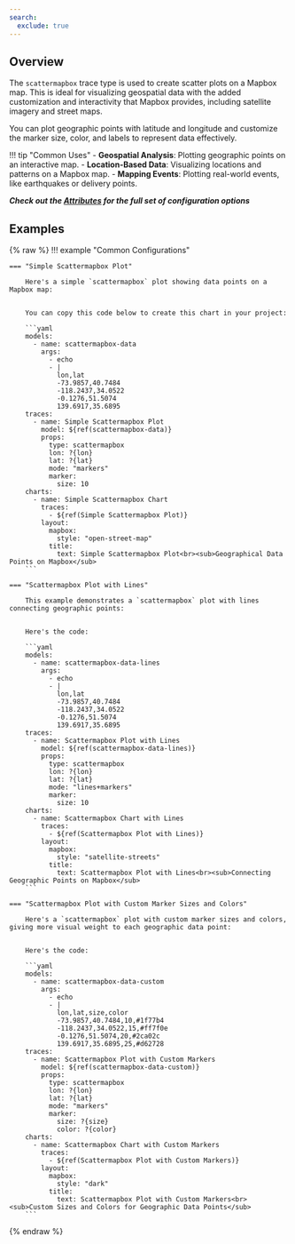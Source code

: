 ```yaml
---
search:
  exclude: true
---
```

<!--start-->
## Overview

The `scattermapbox` trace type is used to create scatter plots on a Mapbox map. This is ideal for visualizing geospatial data with the added customization and interactivity that Mapbox provides, including satellite imagery and street maps. 

You can plot geographic points with latitude and longitude and customize the marker size, color, and labels to represent data effectively.

!!! tip "Common Uses"
    - **Geospatial Analysis**: Plotting geographic points on an interactive map.
    - **Location-Based Data**: Visualizing locations and patterns on a Mapbox map.
    - **Mapping Events**: Plotting real-world events, like earthquakes or delivery points.

_**Check out the [Attributes](../configuration/Trace/Props/Scattermapbox/#attributes) for the full set of configuration options**_

## Examples

{% raw %}
!!! example "Common Configurations"

    === "Simple Scattermapbox Plot"

        Here's a simple `scattermapbox` plot showing data points on a Mapbox map:


        You can copy this code below to create this chart in your project:

        ```yaml
        models:
          - name: scattermapbox-data
            args:
              - echo
              - |
                lon,lat
                -73.9857,40.7484
                -118.2437,34.0522
                -0.1276,51.5074
                139.6917,35.6895
        traces:
          - name: Simple Scattermapbox Plot
            model: ${ref(scattermapbox-data)}
            props:
              type: scattermapbox
              lon: ?{lon}
              lat: ?{lat}
              mode: "markers"
              marker:
                size: 10
        charts:
          - name: Simple Scattermapbox Chart
            traces:
              - ${ref(Simple Scattermapbox Plot)}
            layout:
              mapbox:
                style: "open-street-map"
              title:
                text: Simple Scattermapbox Plot<br><sub>Geographical Data Points on Mapbox</sub>
        ```

    === "Scattermapbox Plot with Lines"

        This example demonstrates a `scattermapbox` plot with lines connecting geographic points:


        Here's the code:

        ```yaml
        models:
          - name: scattermapbox-data-lines
            args:
              - echo
              - |
                lon,lat
                -73.9857,40.7484
                -118.2437,34.0522
                -0.1276,51.5074
                139.6917,35.6895
        traces:
          - name: Scattermapbox Plot with Lines
            model: ${ref(scattermapbox-data-lines)}
            props:
              type: scattermapbox
              lon: ?{lon}
              lat: ?{lat}
              mode: "lines+markers"
              marker:
                size: 10
        charts:
          - name: Scattermapbox Chart with Lines
            traces:
              - ${ref(Scattermapbox Plot with Lines)}
            layout:
              mapbox:
                style: "satellite-streets"
              title:
                text: Scattermapbox Plot with Lines<br><sub>Connecting Geographic Points on Mapbox</sub>
        ```

    === "Scattermapbox Plot with Custom Marker Sizes and Colors"

        Here's a `scattermapbox` plot with custom marker sizes and colors, giving more visual weight to each geographic data point:


        Here's the code:

        ```yaml
        models:
          - name: scattermapbox-data-custom
            args:
              - echo
              - |
                lon,lat,size,color
                -73.9857,40.7484,10,#1f77b4
                -118.2437,34.0522,15,#ff7f0e
                -0.1276,51.5074,20,#2ca02c
                139.6917,35.6895,25,#d62728
        traces:
          - name: Scattermapbox Plot with Custom Markers
            model: ${ref(scattermapbox-data-custom)}
            props:
              type: scattermapbox
              lon: ?{lon}
              lat: ?{lat}
              mode: "markers"
              marker:
                size: ?{size}
                color: ?{color}
        charts:
          - name: Scattermapbox Chart with Custom Markers
            traces:
              - ${ref(Scattermapbox Plot with Custom Markers)}
            layout:
              mapbox:
                style: "dark"
              title:
                text: Scattermapbox Plot with Custom Markers<br><sub>Custom Sizes and Colors for Geographic Data Points</sub>
        ```

{% endraw %}
<!--end-->